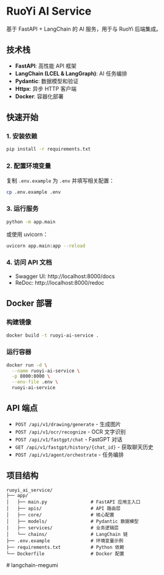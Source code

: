 # RuoYi AI Service

基于 FastAPI + LangChain 的 AI 服务，用于与 RuoYi 后端集成。

## 技术栈

- **FastAPI**: 高性能 API 框架
- **LangChain (LCEL & LangGraph)**: AI 任务编排
- **Pydantic**: 数据模型和验证
- **Httpx**: 异步 HTTP 客户端
- **Docker**: 容器化部署

## 快速开始

### 1. 安装依赖

```bash
pip install -r requirements.txt
```

### 2. 配置环境变量

复制 `.env.example` 为 `.env` 并填写相关配置：

```bash
cp .env.example .env
```

### 3. 运行服务

```bash
python -m app.main
```

或使用 uvicorn：

```bash
uvicorn app.main:app --reload
```

### 4. 访问 API 文档

- Swagger UI: http://localhost:8000/docs
- ReDoc: http://localhost:8000/redoc

## Docker 部署

### 构建镜像

```bash
docker build -t ruoyi-ai-service .
```

### 运行容器

```bash
docker run -d \
  --name ruoyi-ai-service \
  -p 8000:8000 \
  --env-file .env \
  ruoyi-ai-service
```

## API 端点

- `POST /api/v1/drawing/generate` - 生成图片
- `POST /api/v1/ocr/recognize` - OCR 文字识别
- `POST /api/v1/fastgpt/chat` - FastGPT 对话
- `GET /api/v1/fastgpt/history/{chat_id}` - 获取聊天历史
- `POST /api/v1/agent/orchestrate` - 任务编排

## 项目结构

```
ruoyi_ai_service/
├── app/
│   ├── main.py                # FastAPI 应用主入口
│   ├── apis/                  # API 路由层
│   ├── core/                  # 核心配置
│   ├── models/                # Pydantic 数据模型
│   ├── services/              # 业务逻辑层
│   └── chains/                # LangChain 链
├── .env.example               # 环境变量示例
├── requirements.txt           # Python 依赖
└── Dockerfile                 # Docker 配置

```

#   l a n g c h a i n - m e g u m i  
 